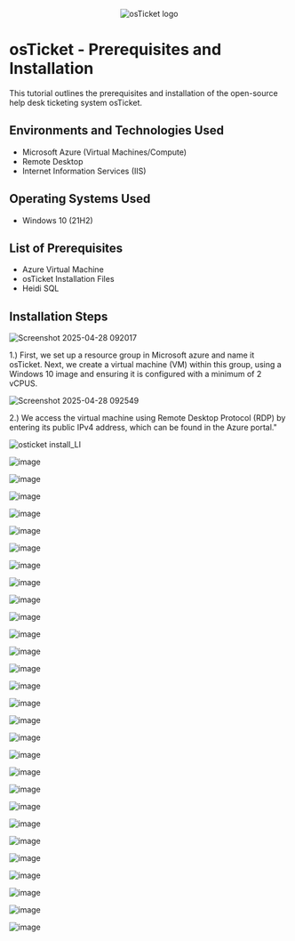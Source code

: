 <p align="center">
<img src="https://i.imgur.com/Clzj7Xs.png" alt="osTicket logo"/>
</p>

<h1>osTicket - Prerequisites and Installation</h1>
This tutorial outlines the prerequisites and installation of the open-source help desk ticketing system osTicket.<br />



<h2>Environments and Technologies Used</h2>

- Microsoft Azure (Virtual Machines/Compute)
- Remote Desktop
- Internet Information Services (IIS)

<h2>Operating Systems Used </h2>

- Windows 10</b> (21H2)

<h2>List of Prerequisites</h2>

- Azure Virtual Machine
- osTicket Installation Files
- Heidi SQL

  
<h2>Installation Steps</h2>

![Screenshot 2025-04-28 092017](https://github.com/user-attachments/assets/deaa8482-1fe4-4eba-9e92-d9bc7af85a0e)

1.) First, we set up a resource group in Microsoft azure and name it osTicket. Next, we create a virtual machine (VM) within this group, using a Windows 10 image and ensuring it is configured with a minimum of 2 vCPUS.


![Screenshot 2025-04-28 092549](https://github.com/user-attachments/assets/8dfd6278-6e02-42d3-aa2c-e9fe054f7de7)

2.) We access the virtual machine using Remote Desktop Protocol (RDP) by entering its public IPv4 address, which can be found in the Azure portal."


![osticket install_LI](https://github.com/user-attachments/assets/4a23beff-a906-4ea8-8680-1eb6b4eab2d9)




![image](https://github.com/user-attachments/assets/e8c380f4-c0c2-4503-996c-1a796efd579e)




![image](https://github.com/user-attachments/assets/aa044c4f-8a9e-412b-8be1-9952aa9206a3)




![image](https://github.com/user-attachments/assets/5cc14b6f-eefc-413e-876b-e129714d5d78)




![image](https://github.com/user-attachments/assets/7e16ac1a-8c82-4561-9bda-d8a80ebc1e3f)




![image](https://github.com/user-attachments/assets/51d0a6e2-44b3-4cc7-8885-dea720bbd317)




![image](https://github.com/user-attachments/assets/e51935a0-4a18-483f-95de-6f2152e7ae08)




![image](https://github.com/user-attachments/assets/2a4b0988-34bb-4a9e-9ec9-9eaa6c1a130b)



![image](https://github.com/user-attachments/assets/1a2ff974-bb16-4dda-a098-f18435250279)




![image](https://github.com/user-attachments/assets/36d86ccb-d7bd-47f4-88b6-78f90ba833b2)




![image](https://github.com/user-attachments/assets/0282a6ea-cb48-4714-8fd5-d86f8233d325)




![image](https://github.com/user-attachments/assets/d3254e10-aaba-48aa-8daf-b0aea2334827)




![image](https://github.com/user-attachments/assets/40196994-a3da-463a-b3a9-8dbbc64f1307)




![image](https://github.com/user-attachments/assets/a21de9cc-a964-48c4-b924-3a8b0f486578)




![image](https://github.com/user-attachments/assets/b2551cb4-5ece-4f9a-99d0-2b9e61994803)




![image](https://github.com/user-attachments/assets/9bb77b7d-aa4b-4b29-aeab-ce3127e39468)




![image](https://github.com/user-attachments/assets/99ab420b-cc71-4c9d-8092-d9517dde9fa5)




![image](https://github.com/user-attachments/assets/af876cdd-7e53-408b-a913-6ff0a1d8ed56)




![image](https://github.com/user-attachments/assets/224bb61a-dda5-47c6-aad2-e5ba987aab87)




![image](https://github.com/user-attachments/assets/d97bf624-5efa-42ce-bcf9-ad7ea40d61a3)




![image](https://github.com/user-attachments/assets/1fbb5407-4161-4b21-ac4a-7287896ddaa5)




![image](https://github.com/user-attachments/assets/1e87b06a-f0c7-46fe-a084-42ee217130d9)




![image](https://github.com/user-attachments/assets/c5bc10ee-a9a0-48ad-8bf9-99b24cbd4092)




![image](https://github.com/user-attachments/assets/4d260dab-349d-45c6-a1a9-4e5c0752ff84)




![image](https://github.com/user-attachments/assets/f3826ffa-0bdc-41b3-a0bd-fd327147f390)




![image](https://github.com/user-attachments/assets/080edcf2-61be-4155-89d2-6d2f814f53fb)




![image](https://github.com/user-attachments/assets/a7518d9f-6c67-4ac7-8f0b-d92190353daf)




![image](https://github.com/user-attachments/assets/187ff762-3ebb-40f3-967f-91680f34e3d3)




![image](https://github.com/user-attachments/assets/f2047e44-8fb1-492b-9223-1885609e18af)


